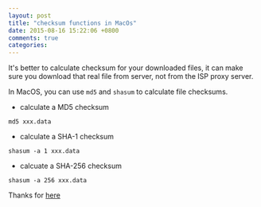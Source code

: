```yaml
---
layout: post
title: "checksum functions in MacOs"
date: 2015-08-16 15:22:06 +0800
comments: true
categories: 
---
```


It's better to calculate checksum for your downloaded files, it can make sure you download that real file from server, not from the ISP proxy server.

In MacOS, you can use `md5` and `shasum` to calculate file checksums.

* calculate a MD5 checksum

`md5 xxx.data`

* calculate a SHA-1 checksum

`shasum -a 1 xxx.data`

* calcuate a SHA-256 checksum

`shasum -a 256 xxx.data`

Thanks for [here](http://notepad2.blogspot.jp/2012/07/mac-os-x-how-to-generate-md5-sha1.html)